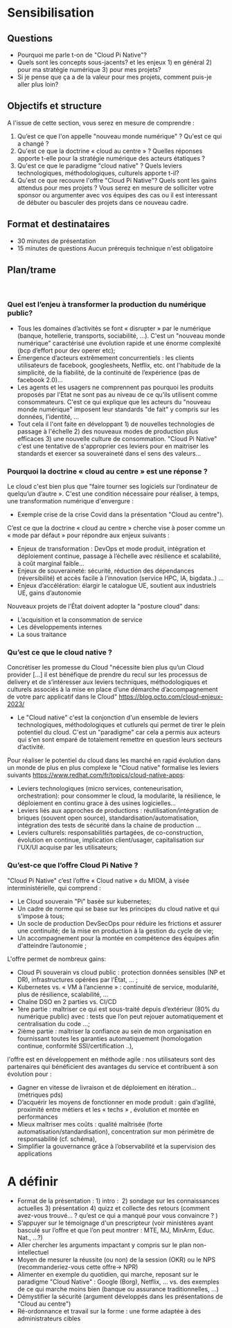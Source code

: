 
# Sensibilisation

## Questions
- Pourquoi me parle t-on de "Cloud Pi Native"?
- Quels sont les concepts sous-jacents? et les enjeux 1) en général 2) pour ma stratégie numérique 3) pour mes projets?
- Si je pense que ça a de la valeur pour mes projets, comment puis-je aller plus loin? 
 
## Objectifs et structure
A l'issue de cette section, vous serez en mesure de comprendre : 
1.	Qu’est ce que l'on appelle "nouveau monde numérique" ? Qu'est ce qui a changé ?
2.	Qu'est ce que la doctrine « cloud au centre » ? Quelles réponses apporte t-elle pour la stratégie numérique des acteurs étatiques ? 
3.	Qu'est ce que le paradigme "cloud native" ? Quels leviers technologiques, méthodologiques, culturels apporte t-il?
4.	Qu'est ce que recouvre l'offre "Cloud Pi Native"? Quels sont les gains attendus pour mes projets ?
Vous serez en mesure de solliciter votre sponsor ou argumenter avec vos équipes des cas ou il est interessant de débuter ou basculer des projets dans ce nouveau cadre.

## Format et destinataires
- 30 minutes de présentation
- 15 minutes de questions
Aucun prérequis technique n'est obligatoire

## Plan/trame 
 
### Quel est l’enjeu à transformer la production du numérique public?
- Tous les domaines d’activités se font « disrupter » par le numérique (banque, hotellerie, transports, sociabilité, ...). C'est un "nouveau monde numérique" caractérisé une évolution rapide et une énorme complexité (bcp d’effort pour dev operer etc);
- Émergence d’acteurs extrêmement concurrentiels : les clients utilisateurs de facebook, googlesheets, Netflix, etc. ont l'habitude de la simplicité, de la fiabilité, de la continuité de l’expérience (pas de facebook 2.0)… 
- Les agents et les usagers ne comprennent pas pourquoi les produits proposés par l'Etat ne sont pas au niveau de ce qu’ils utilisent comme consommateurs. C'est ce qui explique que les acteurs du "nouveau monde numérique" imposent leur standards "de fait" y compris sur les données, l'identité, ...
- Tout cela il l'ont faite en développant 1) de nouvelles technologies de passage à l'échelle 2) des nouveaux modes de production plus efficaces 3) une nouvelle culture de consommation. "Cloud Pi Native" c'est une tentative de s'approprier ces leviers pour en maitriser les standards et exercer sa souveraineté dans el sens des valeurs...

### Pourquoi la doctrine « cloud au centre » est une réponse ? 
Le cloud c'est bien plus que "faire tourner ses logiciels sur l’ordinateur de quelqu’un d’autre ». C'est une condition nécessaire pour réaliser, à temps, une transformation numérique d'envergure :
- Exemple crise de la crise Covid dans la présentation "Cloud au centre").
 
 C’est ce que la doctrine « cloud au centre » cherche vise à poser comme un « mode par défaut » pour répondre aux enjeux suivants :
  - Enjeux de transformation : DevOps et mode produit, intégration et déploiement continue, passage à l’échelle avec résilience et scalabilité, à coût marginal faible... 
  - Enjeux de souveraineté: sécurité, réduction des dépendances (réversibilité) et accès facile à l’innovation (service HPC, IA, bigdata..) ...
  - Enjeux d’accélération: élargir le catalogue UE, soutient aux industriels UE, gains d’autonomie 

Nouveaux projets de l’État doivent adopter la "posture cloud" dans:
- L’acquisition et la consommation de service
- Les développements internes
- La sous traitance 

### Qu’est ce que le cloud native ? 
Concrétiser les promesse du Cloud "nécessite bien plus qu’un Cloud provider [...] il est bénéfique de prendre du recul sur les processus de delivery et de s’intéresser aux leviers techniques, méthodologiques et culturels associés à la mise en place d’une démarche d’accompagnement de votre parc applicatif dans le Cloud" https://blog.octo.com/cloud-enjeux-2023/
- Le "Cloud native" c'est la conjonction d'un ensemble de leviers technologiques, méthodologiques et cutlurels qui permet de tirer le plein potentiel du cloud. C'est un "paradigme" car cela a permis aux acteurs qui s'en sont emparé de totalement remettre en question leurs secteurs d’activité. 

Pour réaliser le potentiel du cloud dans les marché en rapid évolution dans un monde de plus en plus complexe le "Cloud native" formalise les leviers suivants https://www.redhat.com/fr/topics/cloud-native-apps: 
- Leviers technologiques (micro services, conteneurisation, orchestration): pour consommer le cloud, la modularité, la résilience, le déploiement en continu grace à des usines logicielles...
- Leviers liés aux approches de productions : réutilisation/intégration de briques (souvent open source), standardisation/automatisation, intégration des tests de sécurité dans la chaine de production ...
-  Leviers culturels: responsabilitiés partagées, de co-construction, évolution en continue, implication client/usager, capitalisation sur l'UX/UI acquise par les utilisateurs;
 
### Qu’est-ce que l’offre Cloud Pi Native ?
"Cloud Pi Native" c’est l’offre « Cloud native » du MIOM, à visée interministérielle, qui comprend :
- Le Cloud souverain "Pi" basée sur kubernetes;
- Un cadre de norme qui se base sur les principes du cloud native et qui s'impose à tous;
-	Un socle de production DevSecOps pour réduire les frictions et assurer une continuité; de la mise en production à la gestion du cycle de vie;
-	Un accompagnement pour la montée en compétence des équipes afin d'atteindre l’autonomie ;

L'offre permet de nombreux gains: 
-	Cloud Pi souverain vs cloud public : protection données sensibles (NP et DR), infrastructures opérées par l’État, ... ; 
- Kubernetes vs. « VM à l’ancienne » : continuité de service, modularité, plus de résilience, scalabilité, ... 
- Chaîne DSO en 2 parties vs. CI/CD 
- 1ère partie : maîtriser ce qui est sous-traité depuis d’extérieur (80% du numérique public) avec : tests que l’on peut rejouer automatiquement et centralisation du code ...;
- 2ième partie : maîtriser la confiance au sein de mon organisation en fournissant toutes les garanties automatiquement (homologation continue, conformité SSI/certification ..), 

l'offre est en développement en méthode agile : nos utilisateurs sont des partenaires qui bénéficient des avantages du service et contribuent à son évolution pour :
- Gagner en vitesse de livraison et de déploiement en itération... (métriques pds)
- D’acquérir les moyens de fonctionner en mode produit : gain d’agilité, proximité entre métiers et les « techs » , évolution et montée en performances
- Mieux maîtriser mes coûts : qualité maîtrisée (forte automatisation/standardisation), concentration sur mon périmètre de responsabilité (cf. schéma), 
- Simplifier la gouvernance grâce à l’observabilité et la supervision des applications

# A définir
- Format de la présentation : 1) intro :  2) sondage sur les connaissances actuelles 3) présentation 4) quizz et collecte des retours (comment avez-vous trouvé... ? qu’est ce qui a manqué pour vous convaincre ? )
- S’appuyer sur le témoignage d'un prescripteur (voir ministères ayant basculé sur l’offre et que l’on peut montrer : MTE, MJ, MinArm, Educ. Nat., …?)
- Aller chercher les arguments impactant y compris sur le plan non-intellectuel
-	Moyen de mesurer la réussite (ou non) de la session (OKR) ou le NPS (recommanderiez-vous cette offre-> NPR)
-	Alimenter en exemple du quotidien, qui marche, reposant sur le paradigme "Cloud Native" : Google (Borg), Netflix, ... vs. des exemples de ce qui marche moins bien (banque ou assurance traditionnelles, ...)
-	Démystifier la sécurité (argument développés dans les présentations de "Cloud au centre")
-	Ré-ordonnance et travail sur la forme : une forme adaptée à des administrateurs cibles

 

